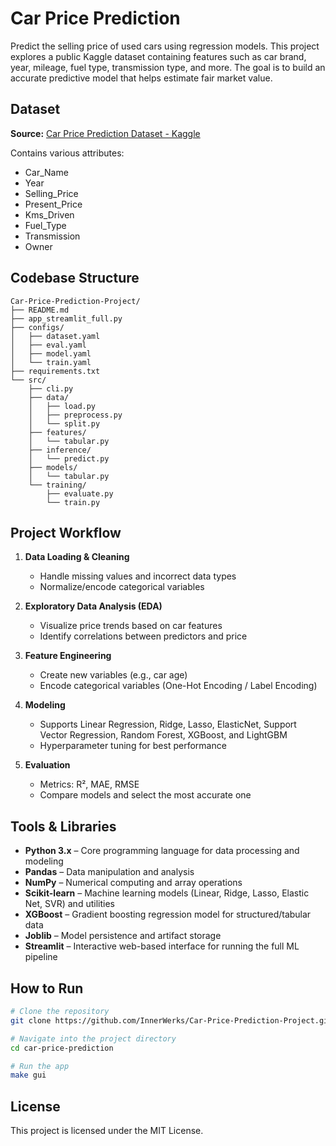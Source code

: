 # Car Price Prediction

Predict the selling price of used cars using regression models. This project explores a public Kaggle dataset containing features such as car brand, year, mileage, fuel type, transmission type, and more. The goal is to build an accurate predictive model that helps estimate fair market value.

## Dataset

**Source:** [Car Price Prediction Dataset - Kaggle](https://www.kaggle.com/datasets/bhavikjikadara/car-price-prediction-dataset)

Contains various attributes:
- Car_Name
- Year
- Selling_Price
- Present_Price
- Kms_Driven
- Fuel_Type
- Transmission
- Owner

## Codebase Structure

```
Car-Price-Prediction-Project/
├── README.md
├── app_streamlit_full.py
├── configs/
│   ├── dataset.yaml
│   ├── eval.yaml
│   ├── model.yaml
│   └── train.yaml
├── requirements.txt
└── src/
    ├── cli.py
    ├── data/
    │   ├── load.py
    │   ├── preprocess.py
    │   └── split.py
    ├── features/
    │   └── tabular.py
    ├── inference/
    │   └── predict.py
    ├── models/
    │   └── tabular.py
    └── training/
        ├── evaluate.py
        └── train.py
```

## Project Workflow

1. **Data Loading & Cleaning**
   - Handle missing values and incorrect data types
   - Normalize/encode categorical variables

2. **Exploratory Data Analysis (EDA)**
   - Visualize price trends based on car features
   - Identify correlations between predictors and price

3. **Feature Engineering**
   - Create new variables (e.g., car age)
   - Encode categorical variables (One-Hot Encoding / Label Encoding)

4. **Modeling**
   - Supports Linear Regression, Ridge, Lasso, ElasticNet, Support Vector Regression, Random Forest, XGBoost, and LightGBM
   - Hyperparameter tuning for best performance

5. **Evaluation**
   - Metrics: R², MAE, RMSE
   - Compare models and select the most accurate one

## Tools & Libraries

- **Python 3.x** – Core programming language for data processing and modeling
- **Pandas** – Data manipulation and analysis
- **NumPy** – Numerical computing and array operations
- **Scikit-learn** – Machine learning models (Linear, Ridge, Lasso, Elastic Net, SVR) and utilities
- **XGBoost** – Gradient boosting regression model for structured/tabular data
- **Joblib** – Model persistence and artifact storage
- **Streamlit** – Interactive web-based interface for running the full ML pipeline

## How to Run

```bash
# Clone the repository
git clone https://github.com/InnerWerks/Car-Price-Prediction-Project.git

# Navigate into the project directory
cd car-price-prediction

# Run the app
make gui
```

## License

This project is licensed under the MIT License.
